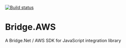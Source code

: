 [![Build status](https://ci.appveyor.com/api/projects/status/57a79y78m5mqk7vi?svg=true)](https://ci.appveyor.com/project/alan-azvd/bridge-aws)


# Bridge.AWS
A Bridge.Net / AWS SDK for JavaScript integration library

